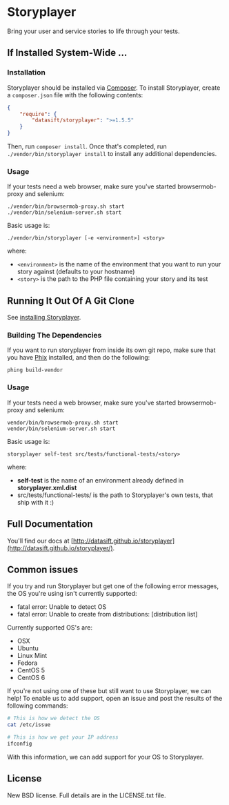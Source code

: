 # Storyplayer

Bring your user and service stories to life through your tests.

## If Installed System-Wide ...

### Installation

Storyplayer should be installed via [Composer](http://getcomposer.org/). To install Storyplayer, create a `composer.json` file with the following contents:

```json
{
    "require": {
        "datasift/storyplayer": ">=1.5.5"
    }
}
```

Then, run `composer install`. Once that's completed, run `./vendor/bin/storyplayer install` to install any additional dependencies.

### Usage

If your tests need a web browser, make sure you've started browsermob-proxy and selenium:

```
./vendor/bin/browsermob-proxy.sh start
./vendor/bin/selenium-server.sh start
```

Basic usage is:

```
./vendor/bin/storyplayer [-e <environment>] <story>
```

where:

* `<environment>` is the name of the environment that you want to run your story against (defaults to your hostname)
* `<story>` is the path to the PHP file containing your story and its test

## Running It Out Of A Git Clone

See [installing Storyplayer](http://datasift.github.io/storyplayer/installation.html).

### Building The Dependencies

If you want to run storyplayer from inside its own git repo, make sure that you have [Phix](http://phix-project.org) installed, and then do the following:

```
phing build-vendor
```

### Usage

If your tests need a web browser, make sure you've started browsermob-proxy and selenium:

```
vendor/bin/browsermob-proxy.sh start
vendor/bin/selenium-server.sh start
```

Basic usage is:

```
storyplayer self-test src/tests/functional-tests/<story>
```

where:

* __self-test__ is the name of an environment already defined in __storyplayer.xml.dist__
* src/tests/functional-tests/<story> is the path to Storyplayer's own tests, that ship with it :)

## Full Documentation

You'll find our docs at [http://datasift.github.io/storyplayer](http://datasift.github.io/storyplayer/).

## Common issues

If you try and run Storyplayer but get one of the following error messages, the OS you're using isn't currently supported:

* fatal error: Unable to detect OS
* fatal error: Unable to create from distributions: [distribution list]

Currently supported OS's are:

* OSX
* Ubuntu
* Linux Mint
* Fedora
* CentOS 5
* CentOS 6

If you're not using one of these but still want to use Storyplayer, we can help! To enable us to add support, open an issue and post the results of the following commands:

```bash
# This is how we detect the OS
cat /etc/issue

# This is how we get your IP address
ifconfig
```

With this information, we can add support for your OS to Storyplayer.

## License

New BSD license.  Full details are in the LICENSE.txt file.
